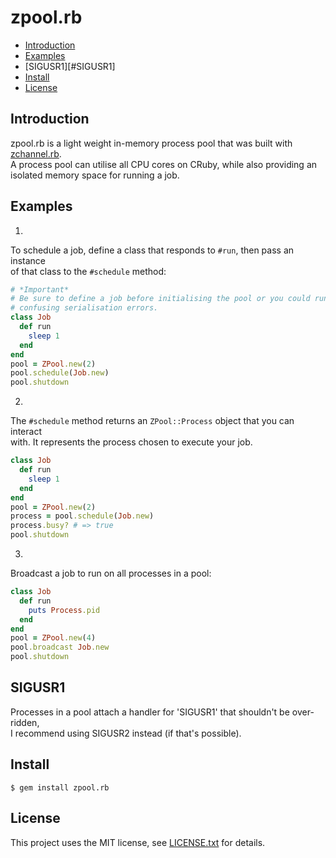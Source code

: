 # zpool.rb

* [Introduction](#introduction)
* [Examples](#examples)
* [SIGUSR1][#SIGUSR1]
* [Install](#install)
* [License](#license)

## <a id='introduction'>Introduction</a>

zpool.rb is a light weight in-memory process pool that was built
with [zchannel.rb](https://github.com/r-obert/zchannel.rb).  
A process pool can utilise all CPU cores on CRuby, while also providing an
isolated memory space for running a job.  

## <a id='examples'>Examples</a>

1.

To schedule a job, define a class that responds to `#run`, then pass an instance  
of that class to the `#schedule` method:

```ruby
# *Important*
# Be sure to define a job before initialising the pool or you could run into
# confusing serialisation errors.
class Job
  def run
    sleep 1
  end
end
pool = ZPool.new(2)
pool.schedule(Job.new)
pool.shutdown
```

2.

The `#schedule` method returns an `ZPool::Process` object that you can interact  
with. It represents the process chosen to execute your job.

```ruby
class Job
  def run
    sleep 1
  end
end
pool = ZPool.new(2)
process = pool.schedule(Job.new)
process.busy? # => true
pool.shutdown
```

3.

Broadcast a job to run on all processes in a pool:

```ruby
class Job
  def run
    puts Process.pid
  end
end
pool = ZPool.new(4)
pool.broadcast Job.new
pool.shutdown
```

## <a id='SIGUSR1'>SIGUSR1</a>

Processes in a pool attach a handler for 'SIGUSR1' that shouldn't be over-ridden,     
I recommend using SIGUSR2 instead (if that's possible).

## Install

    $ gem install zpool.rb

## License

This project uses the MIT license, see [LICENSE.txt](./LICENSE.txt) for details.
